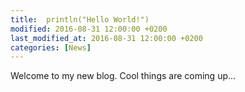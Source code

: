 ```yaml
---
title:  println("Hello World!")
modified: 2016-08-31 12:00:00 +0200
last_modified_at: 2016-08-31 12:00:00 +0200
categories: [News]
---
```

Welcome to my new blog. Cool things are coming up...